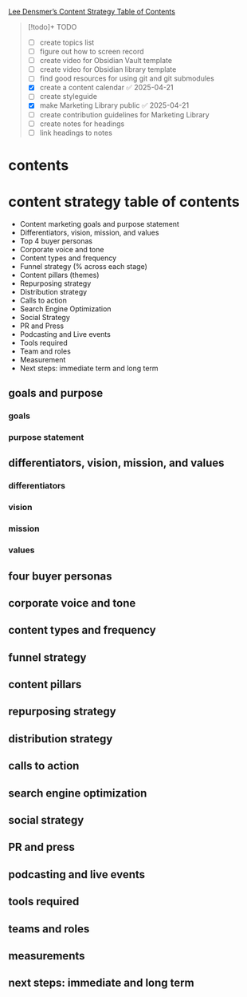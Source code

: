 
[Lee Densmer’s Content Strategy Table of Contents](https://www.linkedin.com/posts/leedensmer_marketing-teams-ask-me-what-goes-into-a-content-activity-7316444880954695680-dm20) 

> [!todo]+ TODO
> - [ ] create topics list
> - [ ] figure out how to screen record
> - [ ] create video for Obsidian Vault template
> - [ ] create video for Obsidian library template
> - [ ] find good resources for using git and git submodules
> - [x] create a content calendar ✅ 2025-04-21
> - [ ] create styleguide
> - [x] make Marketing Library public ✅ 2025-04-21
> - [ ] create contribution guidelines for Marketing Library
> - [ ] create notes for headings
> - [ ] link headings to notes
# contents

# content strategy table of contents

- Content marketing goals and purpose statement
- Differentiators, vision, mission, and values
- Top 4 buyer personas
- Corporate voice and tone
- Content types and frequency
- Funnel strategy (% across each stage)
- Content pillars (themes)
- Repurposing strategy
- Distribution strategy
- Calls to action
- Search Engine Optimization
- Social Strategy
- PR and Press
- Podcasting and Live events
- Tools required
- Team and roles
- Measurement
- Next steps: immediate term and long term

## goals and purpose

### goals

### purpose statement

## differentiators, vision, mission, and values

### differentiators

### vision

### mission

### values

## four buyer personas

## corporate voice and tone

## content types and frequency

## funnel strategy

## content pillars

## repurposing strategy

## distribution strategy

## calls to action

## search engine optimization

## social strategy

## PR and press

## podcasting and live events

## tools required

## teams and roles

## measurements

## next steps: immediate and long term


